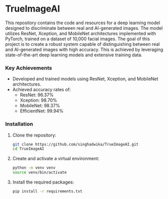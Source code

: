 # TrueImageAI
This repository contains the code and resources for a deep learning model designed to discriminate between real and AI-generated images. The model utilizes ResNet, Xception, and MobileNet architectures implemented with PyTorch, trained on a dataset of 10,000 facial images. The goal of this project is to create a robust system capable of distinguishing between real and AI-generated images with high accuracy. This is achieved by leveraging state-of-the-art deep learning models and extensive training data.

### Key Achievements

- Developed and trained models using ResNet, Xception, and MobileNet architectures.
- Achieved accuracy rates of:
  - ResNet: 96.37%
  - Xception: 98.70%
  - MobileNet: 98.37%
  - EfficientNet: 99.94% 

### Installation

1. Clone the repository:
   ```bash
   git clone https://github.com/singhadwika/TrueImageAI.git
   cd TrueImageAI

2. Create and activate a virtual environment:
    ```bash
    python -m venv venv
    source venv/bin/activate
    
3. Install the required packages:
    ```bash
    pip install -r requirements.txt
